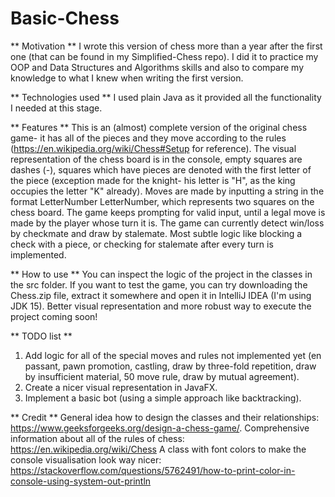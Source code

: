 # Basic-Chess

** Motivation **
I wrote this version of chess more than a year after the first one (that can be found in my Simplified-Chess repo). I did it to practice my OOP and Data Structures and Algorithms skills and also to compare my knowledge to what I knew when writing the first version.

** Technologies used **
I used plain Java as it provided all the functionality I needed at this stage.

** Features **
This is an (almost) complete version of the original chess game- it has all of the pieces and they move according to the rules (https://en.wikipedia.org/wiki/Chess#Setup for reference). The visual representation of the chess board is in the console, empty squares are dashes (-), squares which have pieces are denoted with the first letter of the piece (exception made for the knight- his letter is "H", as the king occupies the letter "K" already). Moves are made by inputting a string in the format LetterNumber LetterNumber, which represents two squares on the chess board. The game keeps prompting for valid input, until a legal move is made by the player whose turn it is. The game can currently detect win/loss by checkmate and draw by stalemate. Most subtle logic like blocking a check with a piece, or checking for stalemate after every turn is implemented.

** How to use **
You can inspect the logic of the project in the classes in the src folder. If you want to test the game, you can try downloading the Chess.zip file, extract it somewhere and open it in IntelliJ IDEA (I'm using JDK 15). Better visual representation and more robust way to execute the project coming soon! 

** TODO list **
1. Add logic for all of the special moves and rules not implemented yet (en passant, pawn promotion, castling, draw by three-fold repetition, draw by insufficient material, 50 move rule, draw by mutual agreement).
2. Create a nicer visual representation in JavaFX.
3. Implement a basic bot (using a simple approach like backtracking).

** Credit ** 
General idea how to design the classes and their relationships: https://www.geeksforgeeks.org/design-a-chess-game/.
Comprehensive information about all of the rules of chess: https://en.wikipedia.org/wiki/Chess
A class with font colors to make the console visualisation look way nicer: https://stackoverflow.com/questions/5762491/how-to-print-color-in-console-using-system-out-println
